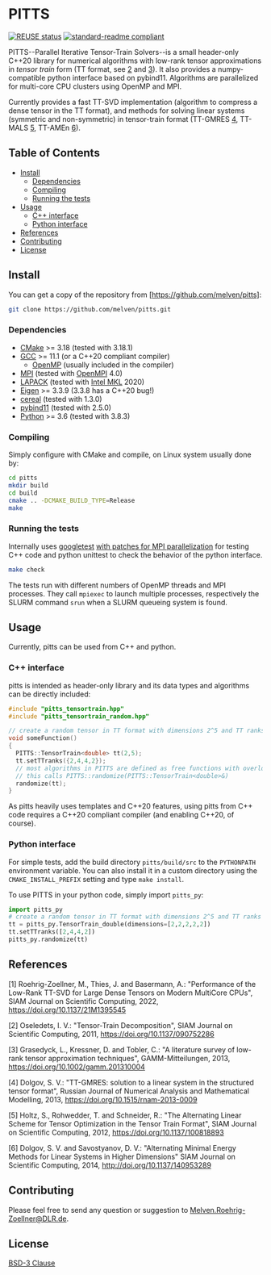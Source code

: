 <!--
SPDX-FileCopyrightText: 2023 German Aerospace Center (DLR)
SPDX-License-Identifier: BSD-3-Clause
-->

# PITTS

[![REUSE status](https://api.reuse.software/badge/github.com/melven/pitts)](https://api.reuse.software/info/github.com/melven/pitts)
[![standard-readme compliant](https://img.shields.io/badge/readme%20style-standard-brightgreen.svg?style=flat-square)](https://github.com/RichardLitt/standard-readme)

PITTS--Parallel Iterative Tensor-Train Solvers--is a small header-only C++20 library for numerical algorithms with low-rank tensor approximations in *tensor train* form (TT format, see [2](#references) and [3](#references)).
It also provides a numpy-compatible python interface based on pybind11. Algorithms are parallelized for multi-core CPU clusters using OpenMP and MPI.

Currently provides a fast TT-SVD implementation (algorithm to compress a dense tensor in the TT format), and methods for solving linear systems (symmetric and non-symmetric) in tensor-train format (TT-GMRES [4](#references), TT-MALS [5](#references), TT-AMEn [6](#references)).

## Table of Contents

- [Install](#install)
	- [Dependencies](#dependencies)
	- [Compiling](#compiling)
	- [Running the tests](#running-the-tests)
- [Usage](#usage)
	- [C++ interface](#c-interface)
	- [Python interface](#python-interface)
- [References](#references)
- [Contributing](#contributing)
- [License](#license)

## Install
You can get a copy of the repository from [https://github.com/melven/pitts]:

```sh
git clone https://github.com/melven/pitts.git
```

### Dependencies
* [CMake](https://cmake.org) >= 3.18 (tested with 3.18.1)
* [GCC](https://gcc.gnu.org) >= 11.1 (or a C++20 compliant compiler)
  * [OpenMP](https://www.openmp.org) (usually included in the compiler)
* [MPI](https://www.mpi-forum.org) (tested with [OpenMPI](https://open-mpi.org) 4.0)
* [LAPACK](http://www.netlib.org/lapack) (tested with [Intel MKL](https://software.intel.com/en-us/intel-mkl) 2020)
* [Eigen](https://eigen.tuxfamily.org) >= 3.3.9 (3.3.8 has a C++20 bug!)
* [cereal](https://uscilab.github.io/cereal) (tested with 1.3.0)
* [pybind11](https://github.com/pybind/pybind11) (tested with 2.5.0)
* [Python](https://www.python.org) >= 3.6 (tested with 3.8.3)

### Compiling
Simply configure with CMake and compile, on Linux system usually done by:

```sh
cd pitts
mkdir build
cd build
cmake .. -DCMAKE_BUILD_TYPE=Release
make
```

### Running the tests
Internally uses [googletest](https://github.com/google/googletest) [with patches for MPI parallelization](https://github.com/DLR-SC/googletest_mpi) for testing C++ code
and python unittest to check the behavior of the python interface.

```sh
make check
```

The tests run with different numbers of OpenMP threads and MPI processes.
They call `mpiexec` to launch multiple processes, respectively the SLURM command `srun` when a SLURM queueing system is found.

## Usage
Currently, pitts can be used from C++ and python.

### C++ interface
pitts is intended as header-only library and its data types and algorithms can be directly included:

```c++
#include "pitts_tensortrain.hpp"
#include "pitts_tensortrain_random.hpp"

// create a random tensor in TT format with dimensions 2^5 and TT ranks [2,4,4,2]
void someFunction()
{
  PITTS::TensorTrain<double> tt(2,5);
  tt.setTTranks({2,4,4,2});
  // most algorithms in PITTS are defined as free functions with overloads for different data types,
  // this calls PITTS::randomize(PITTS::TensorTrain<double>&)
  randomize(tt);
}
```

As pitts heavily uses templates and C++20 features, using pitts from C++ code requires a C++20 compliant compiler (and enabling C++20, of course).

### Python interface
For simple tests, add the build directory `pitts/build/src` to the `PYTHONPATH` environment variable.
You can also install it in a custom directory using the `CMAKE_INSTALL_PREFIX` setting and type `make install`.

To use PITTS in your python code, simply import `pitts_py`:

```python
import pitts_py
# create a random tensor in TT format with dimensions 2^5 and TT ranks [2,4,4,2]
tt = pitts_py.TensorTrain_double(dimensions=[2,2,2,2,2])
tt.setTTranks([2,4,4,2])
pitts_py.randomize(tt)
```

## References

[1] Roehrig-Zoellner, M., Thies, J. and Basermann, A.: "Performance of the Low-Rank TT-SVD for Large Dense Tensors on Modern MultiCore CPUs", SIAM Journal on Scientific Computing, 2022, https://doi.org/10.1137/21M1395545

[2] Oseledets, I. V.: "Tensor-Train Decomposition", SIAM Journal on Scientific Computing, 2011, https://doi.org/10.1137/090752286

[3] Grasedyck, L., Kressner, D. and Tobler, C.: "A literature survey of low-rank tensor approximation techniques", GAMM-Mitteilungen, 2013, https://doi.org/10.1002/gamm.201310004

[4] Dolgov, S. V.: "TT-GMRES: solution to a linear system in the structured tensor format", Russian Journal of Numerical Analysis and Mathematical Modelling, 2013, https://doi.org/10.1515/rnam-2013-0009

[5] Holtz, S., Rohwedder, T. and Schneider, R.: "The Alternating Linear Scheme for Tensor Optimization in the Tensor Train Format", SIAM Journal on Scientific Computing, 2012, https://doi.org/10.1137/100818893

[6] Dolgov, S. V. and Savostyanov, D. V.: "Alternating Minimal Energy Methods for Linear Systems in Higher Dimensions" SIAM Journal on Scientific Computing, 2014, http://doi.org/10.1137/140953289

## Contributing

Please feel free to send any question or suggestion to Melven.Roehrig-Zoellner@DLR.de.

## License

[BSD-3 Clause](LICENSE)
